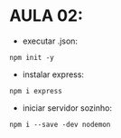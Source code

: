 # AULA 02: 

- executar .json:
```
npm init -y
```
- instalar express:
```
npm i express
```
- iniciar servidor sozinho:

```
npm i --save -dev nodemon
```